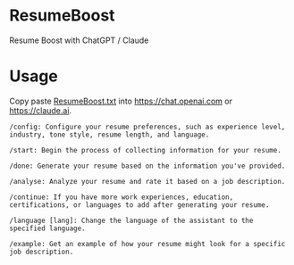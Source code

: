 # ResumeBoost
Resume Boost with ChatGPT / Claude

# Usage

Copy paste [ResumeBoost.txt](ResumeBoost.txt) into https://chat.openai.com or https://claude.ai.

```
/config: Configure your resume preferences, such as experience level, industry, tone style, resume length, and language.

/start: Begin the process of collecting information for your resume.

/done: Generate your resume based on the information you've provided.

/analyse: Analyze your resume and rate it based on a job description.

/continue: If you have more work experiences, education, certifications, or languages to add after generating your resume.

/language [lang]: Change the language of the assistant to the specified language.

/example: Get an example of how your resume might look for a specific job description.
```
